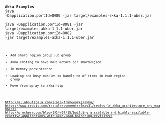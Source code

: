 **`Akka Examples`** 
<code>
<br>java -Dapplication.portId=8080 -jar target/examples-akka-1.1.1-uber.jar
<br>java -Dapplication.portId=8081 -jar target/examples-akka-1.1.1-uber.jar
<br>java -Dapplication.portId=8082 -jar target/examples-akka-1.1.1-uber.jar
<code>
<br>

- Add shard region group sub group
- Akka emoting to have more actors per shardRegion
- In memory persisteence
- Loading and busy modules to handle no of items in each region group
- Move from spray to akka-http

http://allaboutscala.com/scala-frameworks/akka/
https://www.reddit.com/r/scala/comments/9mao3l/realworld_akka_architecture_and_examples/
http://prochera.com/blog/2014/07/15/building-a-scalable-and-highly-available-reactive-applications-with-akka-load-balancing-revisited/